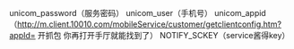 unicom_password（服务密码）
unicom_user（手机号）
unicom_appid（http://m.client.10010.com/mobileService/customer/getclientconfig.htm?appId= 开抓包 你再打开手厅就能找到了）
NOTIFY_SCKEY（service酱得key）
